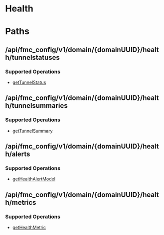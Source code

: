 # Health

# Paths

## /api/fmc_config/v1/domain/{domainUUID}/health/tunnelstatuses

### Supported Operations
* [getTunnelStatus](../operations/get_tunnel_status.md)
## /api/fmc_config/v1/domain/{domainUUID}/health/tunnelsummaries

### Supported Operations
* [getTunnelSummary](../operations/get_tunnel_summary.md)
## /api/fmc_config/v1/domain/{domainUUID}/health/alerts

### Supported Operations
* [getHealthAlertModel](../operations/get_health_alert_model.md)
## /api/fmc_config/v1/domain/{domainUUID}/health/metrics

### Supported Operations
* [getHealthMetric](../operations/get_health_metric.md)
